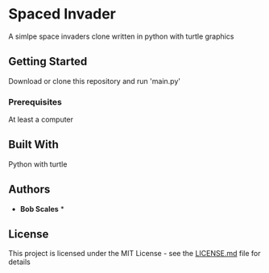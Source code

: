 # Spaced Invader

A simlpe space invaders clone written in python with turtle graphics

## Getting Started

Download or clone this repository and run 'main.py'

### Prerequisites

At least a computer


## Built With

Python with turtle


## Authors

* **Bob Scales** *

## License

This project is licensed under the MIT License - see the [LICENSE.md](LICENSE.md) file for details

